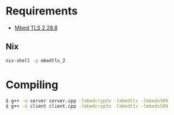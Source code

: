 # Requirements

- [Mbed TLS 2.28.8](https://www.trustedfirmware.org/projects/mbed-tls/)

## Nix

```sh
nix-shell -p mbedtls_2
```

# Compiling

```sh
$ g++ -o server server.cpp -lmbedcrypto -lmbedtls -lmbedx509
$ g++ -o client client.cpp -lmbedcrypto -lmbedtls -lmbedx509
```
